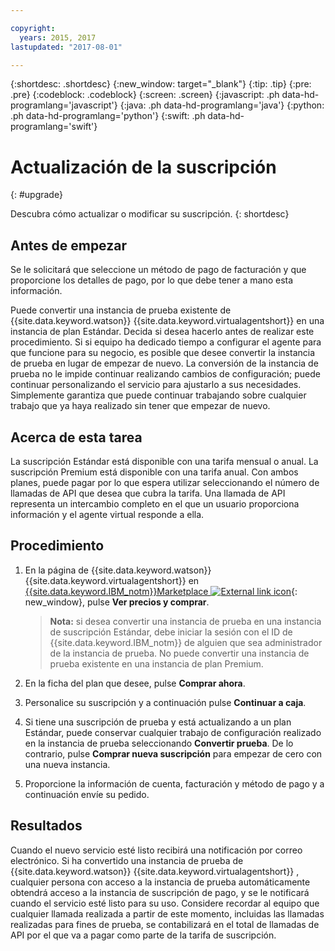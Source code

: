 ```yaml
---

copyright:
  years: 2015, 2017
lastupdated: "2017-08-01"

---
```


{:shortdesc: .shortdesc}
{:new_window: target="_blank"}
{:tip: .tip}
{:pre: .pre}
{:codeblock: .codeblock}
{:screen: .screen}
{:javascript: .ph data-hd-programlang='javascript'}
{:java: .ph data-hd-programlang='java'}
{:python: .ph data-hd-programlang='python'}
{:swift: .ph data-hd-programlang='swift'}

# Actualización de la suscripción
{: #upgrade}

Descubra cómo actualizar o modificar su suscripción.
{: shortdesc}

## Antes de empezar

Se le solicitará que seleccione un método de pago de facturación y que proporcione los detalles de pago, por lo que debe tener a mano esta información.

Puede convertir una instancia de prueba existente de {{site.data.keyword.watson}} {{site.data.keyword.virtualagentshort}} en una instancia de plan Estándar. Decida si desea hacerlo antes de realizar este procedimiento. Si si equipo ha dedicado tiempo a configurar el agente para que funcione para su negocio, es posible que desee convertir la instancia de prueba en lugar de empezar de nuevo. La conversión de la instancia de prueba no le impide continuar realizando cambios de configuración; puede continuar personalizando el servicio para ajustarlo a sus necesidades. Simplemente garantiza que puede continuar trabajando sobre cualquier trabajo que ya haya realizado sin tener que empezar de nuevo.

## Acerca de esta tarea

La suscripción Estándar está disponible con una tarifa mensual o anual. La suscripción Premium está disponible con una tarifa anual. Con ambos planes, puede pagar por lo que espera utilizar seleccionando el número de llamadas de API que desea que cubra la tarifa. Una llamada de API representa un intercambio completo en el que un usuario proporciona información y el agente virtual responde a ella.

## Procedimiento

1. En la página de {{site.data.keyword.watson}} {{site.data.keyword.virtualagentshort}} en [{{site.data.keyword.IBM_notm}}Marketplace ![External link icon](../../icons/launch-glyph.svg "External link icon")](https://www.ibm.com/marketplace/cloud/cognitive-customer-engagement/){: new_window}, pulse **Ver precios y comprar**.

    > **Nota:** si desea convertir una instancia de prueba en una instancia de suscripción Estándar, debe iniciar la sesión con el ID de {{site.data.keyword.IBM_notm}} de alguien que sea administrador de la instancia de prueba. No puede convertir una instancia de prueba existente en una instancia de plan Premium.

1. En la ficha del plan que desee, pulse **Comprar ahora**.
1. Personalice su suscripción y a continuación pulse **Continuar a caja**.
1. Si tiene una suscripción de prueba y está actualizando a un plan Estándar, puede conservar cualquier trabajo de configuración realizado en la instancia de prueba seleccionando **Convertir prueba**. De lo contrario, pulse **Comprar nueva suscripción** para empezar de cero con una nueva instancia.
1. Proporcione la información de cuenta, facturación y método de pago y a continuación envíe su pedido.

## Resultados

Cuando el nuevo servicio esté listo recibirá una notificación por correo electrónico. Si ha convertido una instancia de prueba de {{site.data.keyword.watson}} {{site.data.keyword.virtualagentshort}} , cualquier persona con acceso a la instancia de prueba automáticamente obtendrá acceso a la instancia de suscripción de pago, y se le notificará cuando el servicio esté listo para su uso. Considere recordar al equipo que cualquier llamada realizada a partir de este momento, incluidas las llamadas realizadas para fines de prueba, se contabilizará en el total de llamadas de API por el que va a pagar como parte de la tarifa de suscripción.

